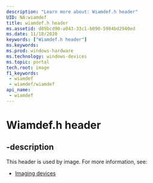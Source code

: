 ```yaml
---
description: "Learn more about: Wiamdef.h header"
UID: NA:wiamdef
title: wiamdef.h header
ms.assetid: d89bcd90-a043-33c1-b090-5984bd2940ed
ms.date: 11/18/2020
keywords: ["Wiamdef.h header"]
ms.keywords: 
ms.prod: windows-hardware
ms.technology: windows-devices
ms.topic: portal
tech.root: image
f1_keywords:
 - wiamdef
 - wiamdef/wiamdef
api_name:
 - wiamdef
---
```


# Wiamdef.h header


## -description

This header is used by image. For more information, see:

- [Imaging devices](../_image/index.md)<br><br>

